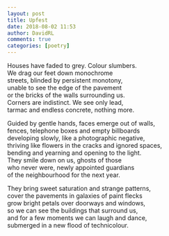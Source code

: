 ```yaml
---  
layout: post  
title: Upfest  
date: 2018-08-02 11:53  
author: DavidRL  
comments: true  
categories: [poetry]  
---  
```

Houses have faded to grey. Colour slumbers.  
We drag our feet down monochrome  
streets, blinded by persistent monotony,  
unable to see the edge of the pavement  
or the bricks of the walls surrounding us.  
Corners are indistinct. We see only lead,  
tarmac and endless concrete, nothing more.  

Guided by gentle hands, faces emerge out of walls,  
fences, telephone boxes and empty billboards  
developing slowly, like a photographic negative,  
thriving like flowers in the cracks and ignored spaces,  
bending and yearning and opening to the light.  
They smile down on us, ghosts of those  
who never were, newly appointed guardians  
of the neighbourhood for the next year.  

They bring sweet saturation and strange patterns,  
cover the pavements in galaxies of paint flecks  
grow bright petals over doorways and windows,  
so we can see the buildings that surround us,  
and for a few moments we can laugh and dance,  
submerged in a new flood of technicolour.  
